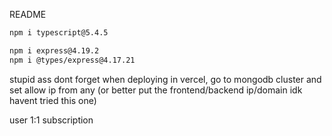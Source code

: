 README
```sh
npm i typescript@5.4.5

npm i express@4.19.2
npm i @types/express@4.17.21
```

stupid ass dont forget when deploying in vercel, go to mongodb cluster and set allow ip from any (or better put the frontend/backend ip/domain idk havent tried this one)

user 1:1 subscription